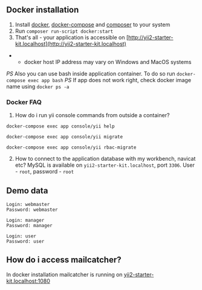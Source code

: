 ## Docker installation
1. Install [docker](https://docs.docker.com/engine/installation/), [docker-compose](https://docs.docker.com/compose/install/) and [composer](https://getcomposer.org/) to your system
2. Run ``composer run-script docker:start``
3. That's all - your application is accessible on [http://yii2-starter-kit.localhost](http://yii2-starter-kit.localhost)

 * - docker host IP address may vary on Windows and MacOS systems
 
*PS* Also you can use bash inside application container. To do so run `docker-compose exec app bash`
*PS* If app does not work right, check docker image name using `docker ps -a`

### Docker FAQ
1. How do i run yii console commands from outside a container?

``docker-compose exec app console/yii help``

``docker-compose exec app console/yii migrate``

``docker-compose exec app console/yii rbac-migrate``

2. How to connect to the application database with my workbench, navicat etc?
MySQL is available on `yii2-starter-kit.localhost`, port `3306`. User - `root`, password - `root`

## Demo data
```
Login: webmaster
Password: webmaster

Login: manager
Password: manager

Login: user
Password: user
```

## How do i access mailcatcher?
In docker installation mailcatcher is running on [yii2-starter-kit.localhost:1080](yii2-starter-kit.localhost:1080)

